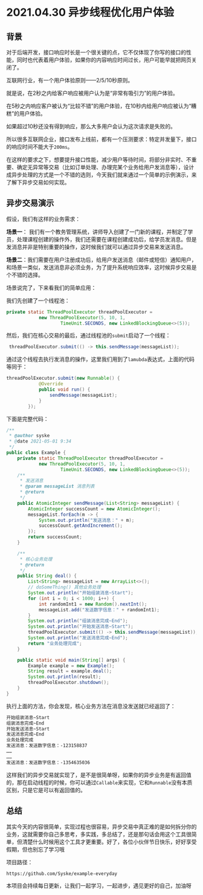 # 2021.04.30 异步线程优化用户体验

## 背景

对于后端开发，接口响应时长是一个很关键的点，它不仅体现了你写的接口的性能，同时也代表着用户体验，如果你的内容响应时间过长，用户可能早就把网页关闭了。

互联网行业，有一个用户体验原则——2/5/10秒原则。

就是说，在2秒之内给客户响应被用户认为是“非常有吸引力”的用户体验。

在5秒之内响应客户被认为“比较不错”的用户体验，在10秒内给用户响应被认为“糟糕”的用户体验。

如果超过10秒还没有得到响应，那么大多用户会认为这次请求是失败的。

所以很多互联网企业，接口发布上线前，都有一个压测要求：特定并发量下，接口的响应时间不能大于`200ms`。

在这样的要求之下，想要提升接口性能，减少用户等待时间，将部分非实时、不重要、确定无异常等交易（比如订单处理、办理完某个业务给用户发消息等），设计成异步处理的方式是一个不错的选则，今天我们就来通过一个简单的示例演示，来了解下异步交易如何实现。

## 异步交易演示

假设，我们有这样的业务需求：

**场景一**： 我们有一个教务管理系统，讲师导入创建了一门新的课程，并制定了学员，处理课程创建的操作外，我们还需要在课程创建成功后，给学员发消息。但是发消息并非是特别重要的操作，这时候我们就可以通过异步交易来发送消息。

**场景二**：我们需要在用户注册成功后，给用户发送消息（邮件或短信）通知用户，和场景一类似，发送消息非必须业务，为了提升系统响应效率，这时候异步交易是个不错的选择。

场景说完了，下来看我们的简单应用：

我们先创建了一个线程池：

```java
private static ThreadPoolExecutor threadPoolExecutor =
            new ThreadPoolExecutor(5, 10, 1,
                    TimeUnit.SECONDS, new LinkedBlockingQueue<>(5));
```

然后，我们在核心交易的最后，通过线程池的`submit`启动了一个线程：

```java
 threadPoolExecutor.submit(() -> this.sendMessage(messageList));
```

通过这个线程去执行发消息的操作，这里我们用到了`lamubda`表达式，上面的代码等同于：

```java
threadPoolExecutor.submit(new Runnable() {
            @Override
            public void run() {
                sendMessage(messageList);
            }
        });
```

下面是完整代码：

```java
/**
 * @author syske
 * @date 2021-05-01 9:34
 */
public class Example {
    private static ThreadPoolExecutor threadPoolExecutor =
            new ThreadPoolExecutor(5, 10, 1,
                    TimeUnit.SECONDS, new LinkedBlockingQueue<>(5));
    /**
     * 发送消息
     * @param messageList 消息列表
     * @return
     */
    public AtomicInteger sendMessage(List<String> messageList) {
        AtomicInteger successCount = new AtomicInteger();
        messageList.forEach(m -> {
            System.out.println("发送消息：" + m);
            successCount.getAndIncrement();
        });
        return successCount;
    }

    /**
     * 核心业务处理
     * @return
     */
    public String deal() {
        List<String> messageList = new ArrayList<>();
        // doSomeThing() 其他业务处理
        System.out.println("开始组装消息~Start");
        for (int i = 0; i < 1000; i++) {
            int randomInt1 = new Random().nextInt();
            messageList.add("发送数字信息：" + randomInt1);
        }
        System.out.println("组装消息完成~End");
        System.out.println("开始发送消息~Start");
        threadPoolExecutor.submit(() -> this.sendMessage(messageList));
        System.out.println("发送消息完成~End");
        return "业务处理完成";
    }

    public static void main(String[] args) {
        Example example = new Example();
        String result = example.deal();
        System.out.println(result);
        threadPoolExecutor.shutdown();
    }
}
```

执行上面的方法，你会发现，核心业务方法在消息没发送就已经返回了：

```sh
开始组装消息~Start
组装消息完成~End
开始发送消息~Start
发送消息完成~End
业务处理完成
发送消息：发送数字信息：-123158837
……
……
发送消息：发送数字信息：-1354635036
```

这样我们的异步交易就实现了，是不是很简单呀，如果你的异步业务是有返回值的，那在启动线程的时候，你可以通过`Callable`来实现，它和`Runnable`没有本质区别，只是它是可以有返回值的。



## 总结

其实今天的内容很简单，实现过程也很容易，异步交易中真正难的是如何拆分你的业务，这就需要你自己多思考，多实践，多总结了，还是那句话会用这个工具很简单，但清楚什么时候用这个工具才更重要。好了，各位小伙伴节日快乐，好好享受假期，但也别忘了学习哦



项目路径：

```
https://github.com/Syske/example-everyday
```

本项目会持续每日更新，让我们一起学习，一起进步，遇见更好的自己，加油呀